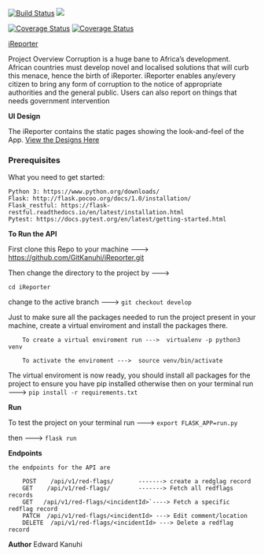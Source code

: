 
[![Build Status](https://travis-ci.org/GitKanuhi/iReporter.svg?branch=develop)](https://travis-ci.org/GitKanuhi/iReporter)
<a href="https://codeclimate.com/github/GitKanuhi/iReporter/maintainability"><img src="https://api.codeclimate.com/v1/badges/32b126fff4706fd89cc5/maintainability" /></a>

[![Coverage Status](https://coveralls.io/repos/github/GitKanuhi/iReporter/badge.svg?branch=develop)](https://coveralls.io/github/GitKanuhi/iReporter?branch=develop)
[![Coverage Status](https://coveralls.io/repos/github/GitKanuhi/iReporter/badge.svg)](https://coveralls.io/github/GitKanuhi/iReporter)

[iReporter](https://gitkanuhi.github.io/iReporter/)

Project Overview
Corruption is a huge bane to Africa’s development. African countries must develop novel and
localised solutions that will curb this menace, hence the birth of iReporter. iReporter enables
any/every citizen to bring any form of corruption to the notice of appropriate authorities and the
general public. Users can also report on things that needs government intervention

**UI Design**

The iReporter contains the static pages showing the look-and-feel of the App.
[View the Designs Here](https://gitkanuhi.github.io/iReporter/)

### Prerequisites
What you need to get started:
    
    Python 3: https://www.python.org/downloads/
    Flask: http://flask.pocoo.org/docs/1.0/installation/
    Flask_restful: https://flask-restful.readthedocs.io/en/latest/installation.html
    Pytest: https://docs.pytest.org/en/latest/getting-started.html

**To Run the API**

First clone this Repo to your machine --->
https://github.com/GitKanuhi/iReporter.git

Then change the directory to the project by --->

``` cd iReporter ```

change to the active branch ---> ``` git checkout develop ```


Just to make sure all the packages needed to run the project present in your machine, create a virtual enviroment and install the packages there.

        To create a virtual enviroment run --->  virtualenv -p python3 venv

        To activate the enviroment --->  source venv/bin/activate 

The virtual enviroment is now ready, you should install all packages for the project to ensure you have pip installed otherwise then on your terminal run --->  ``` pip install -r requirements.txt ```

**Run**

To test the project on your terminal run --->   ``` export FLASK_APP=run.py ```

then ---> ``` flask run ```


**Endpoints**

    the endpoints for the API are

        POST    /api/v1/red-flags/       -------> create a redglag record
        GET    /api/v1/red-flags/        -------> Fetch all redflags records
        GET   /api/v1/red-flags/<incidentId>`----> Fetch a specific redflag record
        PATCH  /api/v1/red-flags/<incidentId> ---> Edit comment/location 
        DELETE  /api/v1/red-flags/<incidentId> ---> Delete a redflag record
  
  **Author**
  Edward Kanuhi
